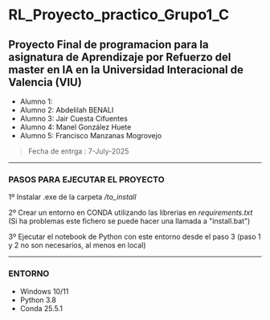 # RL_Proyecto_practico_Grupo1_C
## Proyecto Final de programacion para la asignatura de **Aprendizaje por Refuerzo** del master en IA en la Universidad Interacional de Valencia (VIU)

*   Alumno 1:
*   Alumno 2: Abdelilah BENALI
*   Alumno 3: Jair Cuesta Cifuentes
*   Alumno 4: Manel González Huete
*   Alumno 5: Francisco Manzanas Mogrovejo

> Fecha de entrga : 7-July-2025

-----

### PASOS PARA EJECUTAR EL PROYECTO
1º Instalar .exe de la carpeta */to_install*

2º Crear un entorno en CONDA utilizando las librerias en *requirements.txt*
   (Si ha problemas este fichero se puede hacer una llamada a "install.bat")

3º Ejecutar el notebook de Python con este entorno desde el paso 3 (paso 1 y 2 no son necesarios, al menos en local)

------

### ENTORNO
- Windows 10/11
- Python 3.8
- Conda 25.5.1